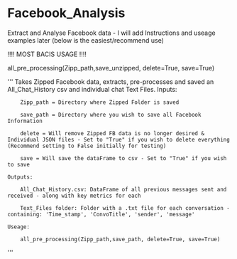 # Facebook_Analysis
Extract and Analyse Facebook data - I will add Instructions and useage examples later (below is the easiest/recommend use)

!!!! MOST BACIS USAGE !!!!

all_pre_processing(Zipp_path,save_unzipped, delete=True, save=True)

''' Takes Zipped Facebook data, extracts, pre-processes and saved an All_Chat_History csv and individual chat Text Files.
    Inputs:
    
        Zipp_path = Directory where Zipped Folder is saved
        
        save_path = Directory where you wish to save all Facebook Information
        
        delete = Will remove Zipped FB data is no longer desired & Individual JSON files - Set to "True" if you wish to delete everything (Recommend setting to False initially for testing)
        
        save = Will save the dataFrame to csv - Set to "True" if you wish to save
        
    Outputs:
    
        All_Chat_History.csv: DataFrame of all previous messages sent and received - along with key metrics for each
        
        Text_Files folder: Folder with a .txt file for each conversation - containing: 'Time_stamp', 'ConvoTitle', 'sender', 'message'   
        
    Useage:
    
        all_pre_processing(Zipp_path,save_path, delete=True, save=True)
'''
